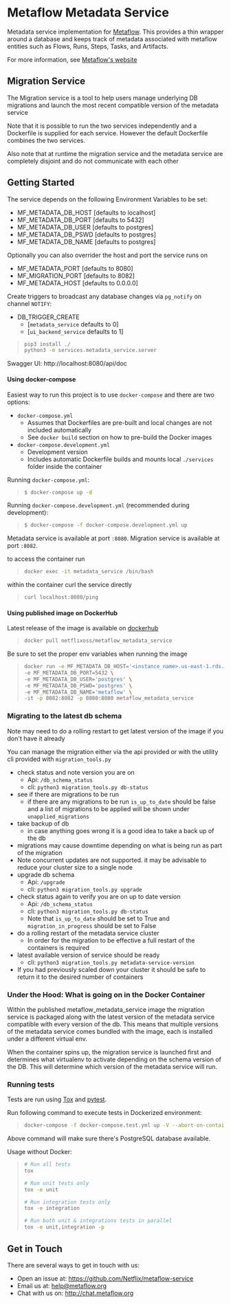 # Metaflow Metadata Service

Metadata service implementation for [Metaflow](https://github.com/Netflix/metaflow).
This provides a thin wrapper around a database and keeps track of metadata associated with
metaflow entities such as Flows, Runs, Steps, Tasks, and Artifacts.

For more information, see [Metaflow's website](http://docs.metaflow.org)

## Migration Service

The Migration service is a tool to help users manage underlying DB migrations and launch
the most recent compatible version of the metadata service

Note that it is possible to run the two services independently and a Dockerfile is
supplied for each service. However the default Dockerfile combines the two services.

Also note that at runtime the migration service and the metadata service are completely disjoint and
do not communicate with each other

## Getting Started

The service depends on the following Environment Variables to be set:

- MF_METADATA_DB_HOST [defaults to localhost]
- MF_METADATA_DB_PORT [defaults to 5432]
- MF_METADATA_DB_USER [defaults to postgres]
- MF_METADATA_DB_PSWD [defaults to postgres]
- MF_METADATA_DB_NAME [defaults to postgres]

Optionally you can also overrider the host and port the service runs on

- MF_METADATA_PORT [defaults to 8080]
- MF_MIGRATION_PORT [defaults to 8082]
- MF_METADATA_HOST [defaults to 0.0.0.0]

Create triggers to broadcast any database changes via `pg_notify` on channel `NOTIFY`:

- DB_TRIGGER_CREATE
  - [`metadata_service` defaults to 0]
  - [`ui_backend_service` defaults to 1]

> ```sh
> pip3 install ./
> python3 -m services.metadata_service.server
> ```

Swagger UI: http://localhost:8080/api/doc

#### Using docker-compose

Easiest way to run this project is to use `docker-compose` and there are two options:

- `docker-compose.yml`
  - Assumes that Dockerfiles are pre-built and local changes are not included automatically
  - See `docker build` section on how to pre-build the Docker images
- `docker-compose.development.yml`
  - Development version
  - Includes automatic Dockerfile builds and mounts local `./services` folder inside the container

Running `docker-compose.yml`:

> ```sh
> $ docker-compose up -d
> ```

Running `docker-compose.development.yml` (recommended during development):

> ```sh
> $ docker-compose -f docker-compose.development.yml up
> ```

Metadata service is available at port `:8080`.
Migration service is available at port `:8082`.

to access the container run

> ```sh
> docker exec -it metadata_service /bin/bash
> ```

within the container curl the service directly

> ```sh
> curl localhost:8080/ping
> ```

#### Using published image on DockerHub

Latest release of the image is available on [dockerhub](https://hub.docker.com/repository/docker/netflixoss/metaflow_metadata_service)

> ```sh
> docker pull netflixoss/metaflow_metadata_service
> ```

Be sure to set the proper env variables when running the image

> ```sh
> docker run -e MF_METADATA_DB_HOST='<instance_name>.us-east-1.rds.amazonaws.com' \
> -e MF_METADATA_DB_PORT=5432 \
> -e MF_METADATA_DB_USER='postgres' \
> -e MF_METADATA_DB_PSWD='postgres' \
> -e MF_METADATA_DB_NAME='metaflow' \
> -it -p 8082:8082 -p 8080:8080 metaflow_metadata_service
> ```

### Migrating to the latest db schema

Note may need to do a rolling restart to get latest version of the image if you don't have it already

You can manage the migration either via the api provided or with the utility cli provided with `migration_tools.py`

- check status and note version you are on
  - Api: `/db_schema_status`
  - cli: `python3 migration_tools.py db-status`
- see if there are migrations to be run
  - if there are any migrations to be run `is_up_to_date` should be false and a list of migrations to be applied
    will be shown under `unapplied_migrations`
- take backup of db
  - in case anything goes wrong it is a good idea to take a back up of the db
- migrations may cause downtime depending on what is being run as part of the migration
- Note concurrent updates are not supported. it may be advisable to reduce your cluster size to a single node
- upgrade db schema
  - Api: `/upgrade`
  - cli: `python3 migration_tools.py upgrade`
- check status again to verify you are on up to date version
  - Api: `/db_schema_status`
  - cli: `python3 migration_tools.py db-status`
  - Note that `is_up_to_date` should be set to True and `migration_in_progress` should be set to False
- do a rolling restart of the metadata service cluster
  - In order for the migration to be effective a full restart of the containers is required
- latest available version of service should be ready
  - cli: `python3 migration_tools.py metadata-service-version`
- If you had previously scaled down your cluster it should be safe to return it to the desired number of containers

### Under the Hood: What is going on in the Docker Container

Within the published metaflow_metadata_service image the migration service is packaged along with
the latest version of the metadata service compatible with every version of the db. This means that multiple versions
of the metadata service comes bundled with the image, each is installed under a different virtual env.

When the container spins up, the migration service is launched first and determines what virtualenv to activate
depending on the schema version of the DB. This will determine which version of the metadata service will run.

### Running tests

Tests are run using [Tox](https://tox.readthedocs.io) and [pytest](https://docs.pytest.org).

Run following command to execute tests in Dockerized environment:

> ```sh
> docker-compose -f docker-compose.test.yml up -V --abort-on-container-exit
> ```

Above command will make sure there's PostgreSQL database available.

Usage without Docker:

> ```sh
> # Run all tests
> tox
>
> # Run unit tests only
> tox -e unit
>
> # Run integration tests only
> tox -e integration
>
> # Run both unit & integrations tests in parallel
> tox -e unit,integration -p
> ```

## Get in Touch

There are several ways to get in touch with us:

- Open an issue at: https://github.com/Netflix/metaflow-service
- Email us at: help@metaflow.org
- Chat with us on: http://chat.metaflow.org
